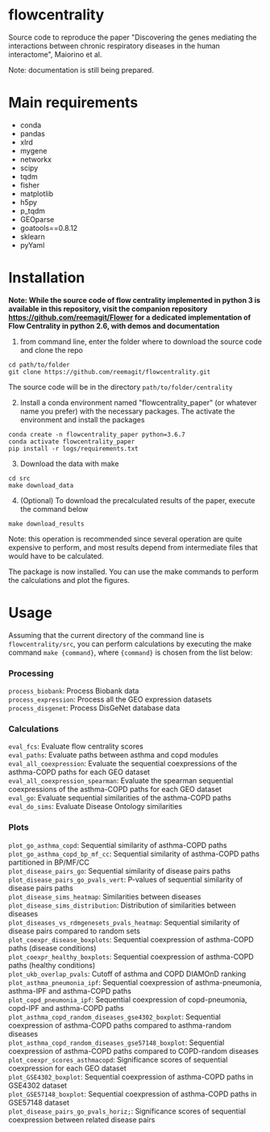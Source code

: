 # flowcentrality  
  
Source code to reproduce the paper "Discovering the genes mediating the interactions between chronic respiratory diseases in the human interactome", Maiorino et al.  
  
Note: documentation is still being prepared.  
  
# Main requirements  
  
- conda  
- pandas  
- xlrd  
- mygene  
- networkx  
- scipy  
- tqdm   
- fisher  
- matplotlib  
- h5py  
- p_tqdm  
- GEOparse  
- goatools==0.8.12  
- sklearn  
- pyYaml  
  
# Installation  
  
**Note: While the source code of flow centrality implemented in python 3 is available in this repository, visit the companion repository https://github.com/reemagit/Flower for a dedicated implementation of Flow Centrality in python 2.6, with demos and documentation**  
  
1. from command line, enter the folder where to download the source code and clone the repo  
  
```  
cd path/to/folder  
git clone https://github.com/reemagit/flowcentrality.git  
```  
  
The source code will be in the directory `path/to/folder/centrality`  
  
2. Install a conda environment named "flowcentrality_paper" (or whatever name you prefer) with the necessary packages. The activate the environment and install the packages  
  
```  
conda create -n flowcentrality_paper python=3.6.7  
conda activate flowcentrality_paper  
pip install -r logs/requirements.txt  
```  
  
3. Download the data with make  
  
```  
cd src  
make download_data  
```  
  
4. (Optional) To download the precalculated results of the paper, execute the command below  
  
```  
make download_results  
```  
  
Note: this operation is recommended since several operation are quite expensive to perform, and most results depend from intermediate files that would have to be calculated.  
  
The package is now installed. You can use the make commands to perform the calculations and plot the figures.  
  
# Usage  
  
Assuming that the current directory of the command line is `flowcentrality/src`, you can perform calculations by executing the make command `make {command}`, where `{command}` is chosen from the list below:  
  
### Processing  
  
`process_biobank`: Process Biobank data  
`process_expression`: Process all the GEO expression datasets   
`process_disgenet`: Process DisGeNet database data  
  
### Calculations  
  
  
`eval_fcs`: Evaluate flow centrality scores  
`eval_paths`: Evaluate paths between asthma and copd modules  
`eval_all_coexpression`: Evaluate the sequential coexpressions of the asthma-COPD paths for each GEO dataset  
`eval_all_coexpression_spearman`: Evaluate the spearman sequential coexpressions of the asthma-COPD paths for each GEO dataset  
`eval_go`: Evaluate sequential similarities of the asthma-COPD paths  
`eval_do_sims`: Evaluate Disease Ontology similarities  
  
### Plots  
  
`plot_go_asthma_copd`: Sequential similarity of asthma-COPD paths  
`plot_go_asthma_copd_bp_mf_cc`: Sequential similarity of asthma-COPD paths partitioned in BP/MF/CC  
`plot_disease_pairs_go`: Sequential similarity of disease pairs paths  
`plot_disease_pairs_go_pvals_vert`: P-values of sequential similarity of disease pairs paths  
`plot_disease_sims_heatmap`: Similarities between diseases  
`plot_disease_sims_distribution`: Distribution of similarities between diseases  
`plot_diseases_vs_rdmgenesets_pvals_heatmap`: Sequential similarity of disease pairs compared to random sets  
`plot_coexpr_disease_boxplots`: Sequential coexpression of asthma-COPD paths (disease conditions)  
`plot_coexpr_healthy_boxplots`: Sequential coexpression of asthma-COPD paths (healthy conditions)  
`plot_ukb_overlap_pvals`: Cutoff of asthma and COPD DIAMOnD ranking  
`plot_asthma_pneumonia_ipf`: Sequential coexpression of asthma-pneumonia, asthma-IPF and asthma-COPD paths  
`plot_copd_pneumonia_ipf`: Sequential coexpression of copd-pneumonia, copd-IPF and asthma-COPD paths  
`plot_asthma_copd_random_diseases_gse4302_boxplot`: Sequential coexpression of asthma-COPD paths compared to asthma-random diseases  
`plot_asthma_copd_random_diseases_gse57148_boxplot`: Sequential coexpression of asthma-COPD paths compared to COPD-random diseases  
`plot_coexpr_scores_asthmacopd`: Significance scores of sequential coexpression for each GEO dataset  
`plot_GSE4302_boxplot`: Sequential coexpression of asthma-COPD paths in GSE4302 dataset  
`plot_GSE57148_boxplot`: Sequential coexpression of asthma-COPD paths in GSE57148 dataset  
`plot_disease_pairs_go_pvals_horiz;`: Significance scores of sequential coexpression between related disease pairs  
  
  
